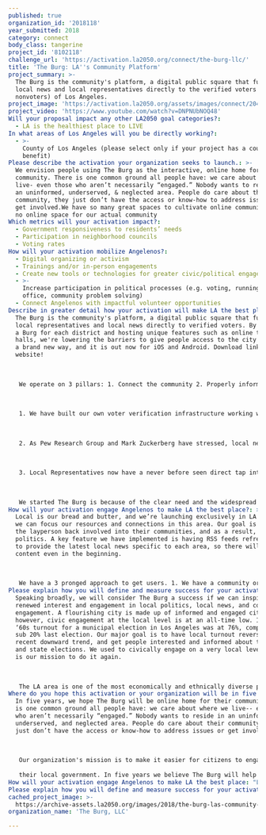```yaml
---
published: true
organization_id: '2018118'
year_submitted: 2018
category: connect
body_class: tangerine
project_id: '8102118'
challenge_url: 'https://activation.la2050.org/connect/the-burg-llc/'
title: 'The Burg: LA''s Community Platform'
project_summary: >-
  The Burg is the community's platform, a digital public square that funnels
  local news and local representatives directly to the verified voters (and
  nonvoters) of Los Angeles.
project_image: 'https://activation.la2050.org/assets/images/connect/2048-wide/the-burg-llc.jpg'
project_video: 'https://www.youtube.com/watch?v=DNPNUbNOQ48'
Will your proposal impact any other LA2050 goal categories?:
  - LA is the healthiest place to LIVE
In what areas of Los Angeles will you be directly working?:
  - >-
    County of Los Angeles (please select only if your project has a countywide
    benefit)
Please describe the activation your organization seeks to launch.: >-
  We envision people using The Burg as the interactive, online home for their
  community. There is one common ground all people have: we care about where we
  live- even those who aren’t necessarily “engaged.” Nobody wants to reside in
  an uninformed, underserved, & neglected area. People do care about their
  community, they just don’t have the access or know-how to address issues or
  get involved.We have so many great spaces to cultivate online communities, but
  no online space for our actual community
Which metrics will your activation impact?​:
  - Government responsiveness to residents’ needs
  - Participation in neighborhood councils
  - Voting rates
How will your activation mobilize Angelenos?:
  - Digital organizing or activism
  - Trainings and/or in-person engagements
  - Create new tools or technologies for greater civic/political engagement
  - >-
    Increase participation in political processes (e.g. voting, running for
    office, community problem solving)
  - Connect Angelenos with impactful volunteer opportunities
Describe in greater detail how your activation will make LA the best place?: >-
  The Burg is the community's platform, a digital public square that funnels
  local representatives and local news directly to verified voters. By building
  a Burg for each district and hosting unique features such as online town
  halls, we're lowering the barriers to give people access to the city of LA in
  a brand new way, and it is out now for iOS and Android. Download links on our
  website! 
   
   
   
   We operate on 3 pillars: 1. Connect the community 2. Properly inform the community 3. Make it easier for representatives to actually represent the community.
   
   
   
   1. We have built our own voter verification infrastructure working with the CA Sec. of State’s office that verifies voters and places them in their correct city or city council district (depending on the size of the city). All we need is a user’s name and birthdate, and we can cross reference to check their voter status and place them within their city/district. Verified voters are given unique access and an “I Vote” sticker that acts as a badge that indicates their status in the community (slightly similar to a Twitter checkmark).
   
   
   
   2. As Pew Research Group and Mark Zuckerberg have stressed, local news is directly correlated with local civic engagement. If we can better inform communities with relevant local news, they will be more likely to civically engage. Our answer: we pick up RSS Feeds of Local Newsrooms (e.g. here in LA we use the local section of the LA Times and Daily News, Curbed.LA, etc.) and streamline them to Burgs across the city. We optimize this for every Burg depending on their area. 
   
   
   
   3. Local Representatives now have a never before seen direct tap into the pulse of their community, and not just to a data file but real access to their constituents. They can interact with verified voters directly in real-time and can host Online Town Halls (combo of a Reddit AMA/Quora Session) where voters can submit and upvote questions in a democratic system for reps to answer. 
   
   
   
   We started The Burg is because of the clear need and the widespread lack of technology and innovation in this space. Simply put, there is no purpose driven platform that solves this problem.
How will your activation engage Angelenos to make LA the best place?: >-
  Local is our bread and butter, and we’re launching exclusively in LA County so
  we can focus our resources and connections in this area. Our goal is to get
  the layperson back involved into their communities, and as a result, local
  politics. A key feature we have implemented is having RSS feeds refresh daily
  to provide the latest local news specific to each area, so there will be
  content even in the beginning. 
   
   
   
   We have a 3 pronged approach to get users. 1. We have a community organizer onboard who’s total focus is on working with advocacy/community groups in the greater LA area, and demonstrating The Burg as a tool that can catalyze their missions. We have already partnered with Rock the Vote, Represent.US, City Fabrick, & Hacker Fund, among others, and begun organizing the specifics of how we can onboard their audiences. In addition, speaking at community meetings and getting in front of the people will be huge to earn the trust of community organizers across the city and build out our network. 2. We have a long list of reps in the LA area that have become supporters of ours because of the Conference of Mayors and our public speaking. We will onboard them and have them launch Town Halls on The Burg. This is a ‘sticky’ feature and we already have a commit from the Mayor of Long Beach to host and invite his 80k listserv. 3. We will have constant content marketing that documents the latest from The Burg, including blogs, social media & podcasts to show real change is happening.
Please explain how you will define and measure success for your activation.​: >-
  Speaking broadly, we will consider The Burg a success if we can inspire a
  renewed interest and engagement in local politics, local news, and community
  engagement. A flourishing city is made up of informed and engaged citizens;
  however, civic engagement at the local level is at an all-time low. In the
  ‘60s turnout for a municipal election in Los Angeles was at 76%, compared with
  sub 20% last election. Our major goal is to have local turnout reverse its
  recent downward trend, and get people interested and informed about their city
  and state elections. We used to civically engage on a very local level, and it
  is our mission to do it again. 
   
   
   
   The LA area is one of the most economically and ethnically diverse places in the United States. Currently, those engaging in local politics and local issues are predominately the older, whiter, wealthier demographics. Our goal is to improve community engagement by targeting the populations that haven’t traditionally engaged with local issues, specifically millennials and the 27-45-year-olds from lower socioeconomic backgrounds. We see The Burg as the new online space for communities as different as Historic South Central and the Westside. For the first time an people will be connected Affordable housing project that their city councilman pushes through, will connect with that neighbor is looking to collaborate for a yard sale that runs down the whole block, and will finally get to know who the heck represents them.
Where do you hope this activation or your organization will be in five years?: >-
  In five years, we hope The Burg will be online home for their community. There
  is one common ground all people have: we care about where we live-- even those
  who aren’t necessarily “engaged.” Nobody wants to reside in an uninformed,
  underserved, and neglected area. People do care about their community, they
  just don’t have the access or know-how to address issues or get involved.
   
   
   
   Our organization's mission is to make it easier for citizens to engage with each other and with
   
   their local government. In five years we believe The Burg will help inspire a community renaissance and serve as the interactive Front Page of your city. We believe that if The Burg succeeds, we will see signs of higher civic engagement across the board, including voter turnout, community participation, volunteerism, trust in local government, etc. Additionally, we believe The Burg will be the home of political/opinion polling ushering in a new era of responsive government and more accurate measure of public opinion. Down the line, we see local elections being hosted on The Burg given that many local level many governments are already experimenting with online voting.
How will your activation engage Angelenos to make LA the best place: "Local is our bread and butter, and we’re launching exclusively in LA County so we can focus our resources and connections in this area. Our goal is to get the layperson back involved into their communities, and as a result, local politics. A key feature we have implemented is having RSS feeds refresh daily to provide the latest local news specific to each area, so there will be content even in the beginning. \r\n\r\nWe have a 3 pronged approach to get users. 1. We have a community organizer onboard who’s total focus is on working with advocacy/community groups in the greater LA area, and demonstrating The Burg as a tool that can catalyze their missions. We have already partnered with Rock the Vote, Represent.US, City Fabrick, & Hacker Fund, among others, and begun organizing the specifics of how we can onboard their audiences. In addition, speaking at community meetings and getting in front of the people will be huge to earn the trust of community organizers across the city and build out our network. 2. We have a long list of reps in the LA area that have become supporters of ours because of the Conference of Mayors and our public speaking. We will onboard them and have them launch Town Halls on The Burg. This is a ‘sticky’ feature and we already have a commit from the Mayor of Long Beach to host and invite his 80k listserv. 3. We will have constant content marketing that documents the latest from The Burg, including blogs, social media & podcasts to show real change is happening.\r\n"
Please explain how you will define and measure success for your activation.: "Speaking broadly, we will consider The Burg a success if we can inspire a renewed interest and engagement in local politics, local news, and community engagement. A flourishing city is made up of informed and engaged citizens; however, civic engagement at the local level is at an all-time low. In the ‘60s turnout for a municipal election in Los Angeles was at 76%, compared with sub 20% last election. Our major goal is to have local turnout reverse its recent downward trend, and get people interested and informed about their city and state elections. We used to civically engage on a very local level, and it is our mission to do it again.  \r\n\r\nThe LA area is one of the most economically and ethnically diverse places in the United States. Currently, those engaging in local politics and local issues are predominately the older, whiter, wealthier demographics. Our goal is to improve community engagement by targeting the populations that haven’t traditionally engaged with local issues, specifically millennials and the 27-45-year-olds from lower socioeconomic backgrounds. We see The Burg as the new online space for communities as different as Historic South Central and the Westside. For the first time an people will be connected Affordable housing project that their city councilman pushes through, will connect with that neighbor is looking to collaborate for a yard sale that runs down the whole block, and will finally get to know who the heck represents them. \r\n"
cached_project_image: >-
  https://archive-assets.la2050.org/images/2018/the-burg-las-community-platform/activation.la2050.org/assets/images/connect/2048-wide/the-burg-llc.jpg
organization_name: 'The Burg, LLC'

---
```

